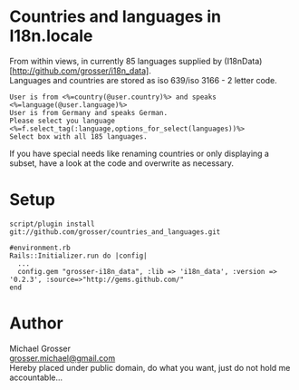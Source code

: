 Countries and languages in I18n.locale
======================================
From within views, in currently 85 languages supplied by (I18nData)[http://github.com/grosser/i18n_data].  
Languages and countries are stored as iso 639/iso 3166 - 2 letter code.

    User is from <%=country(@user.country)%> and speaks <%=language(@user.language)%>
    User is from Germany and speaks German.
    Please select you language <%=f.select_tag(:language,options_for_select(languages))%>
    Select box with all 185 languages.

If you have special needs like renaming countries or only displaying a subset,
have a look at the code and overwrite as necessary.

Setup
=====
    script/plugin install git://github.com/grosser/countries_and_languages.git

    #environment.rb
    Rails::Initializer.run do |config|
      ...
      config.gem "grosser-i18n_data", :lib => 'i18n_data', :version => '0.2.3', :source=>"http://gems.github.com/"
    end

Author
======
Michael Grosser  
grosser.michael@gmail.com  
Hereby placed under public domain, do what you want, just do not hold me accountable...  